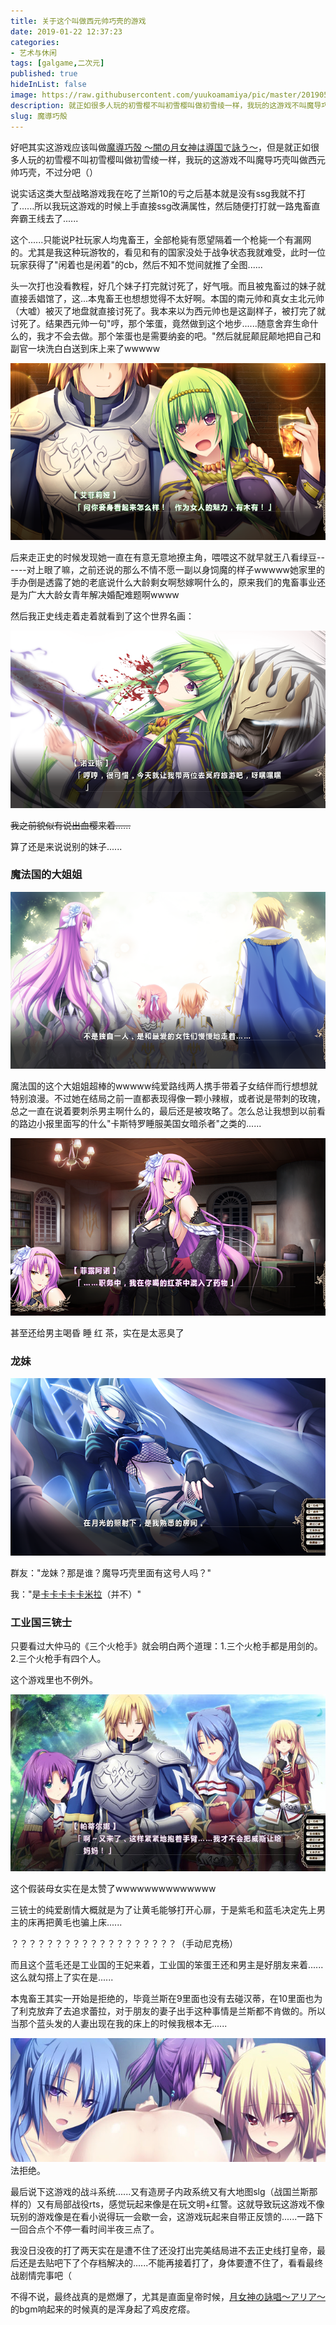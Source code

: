 ```yaml
---
title: 关于这个叫做西元帅巧壳的游戏
date: 2019-01-22 12:37:23
categories:
- 艺术与休闲
tags: [galgame,二次元]
published: true
hideInList: false
image: https://raw.githubusercontent.com/yuukoamamiya/pic/master/20190508123749.png
description: 就正如很多人玩的初雪樱不叫初雪樱叫做初雪绫一样，我玩的这游戏不叫魔导巧壳叫做西元帅巧壳，不过分吧（）
slug: 魔導巧殻
---
```

好吧其实这游戏应该叫做[魔導巧殻 ～闇の月女神は導国で詠う～](http://bangumi.tv/subject/54516)，但是就正如很多人玩的初雪樱不叫初雪樱叫做初雪绫一样，我玩的这游戏不叫魔导巧壳叫做西元帅巧壳，不过分吧（）

<!-- more -->

说实话这类大型战略游戏我在吃了兰斯10的亏之后基本就是没有ssg我就不打了......所以我玩这游戏的时候上手直接ssg改满属性，然后随便打打就一路鬼畜直奔霸王线去了......

这个......只能说P社玩家人均鬼畜王，全部枪毙有愿望隔着一个枪毙一个有漏网的。尤其是我这种玩游牧的，看见和有的国家没处于战争状态我就难受，此时一位玩家获得了"闲着也是闲着"的cb，然后不知不觉间就推了全图......

头一次打也没看教程，好几个妹子打完就讨死了，好气哦。而且被鬼畜过的妹子就直接丢娼馆了，这...本鬼畜王也想想觉得不太好啊。本国的南元帅和真女主北元帅（大嘘）被灭了地盘就直接讨死了。我本来以为西元帅也是这副样子，被打完了就讨死了。结果西元帅一句"哼，那个笨蛋，竟然做到这个地步......随意舍弃生命什么的，我才不会去做。那个笨蛋也是需要纳妾的吧。"然后就屁颠屁颠地把自己和副官一块洗白白送到床上来了wwwww

![](https://raw.githubusercontent.com/yuukoamamiya/pic/master/20190508123749.png)

后来走正史的时候发现她一直在有意无意地撩主角，喂喂这不就早就王八看绿豆------对上眼了嘛，之前还说的那么不情不愿一副以身饲魔的样子wwwww她家里的手办倒是透露了她的老底说什么大龄剩女啊愁嫁啊什么的，原来我们的鬼畜事业还是为广大大龄女青年解决婚配难题啊wwww

然后我正史线走着走着就看到了这个世界名画：

![](https://raw.githubusercontent.com/yuukoamamiya/pic/master/20190508123813.png)

~~我之前貌似有说出血樱来着......~~

算了还是来说说别的妹子......

### 魔法国的大姐姐

![](https://raw.githubusercontent.com/yuukoamamiya/pic/master/20190508123833.png)

魔法国的这个大姐姐超棒的wwwww纯爱路线两人携手带着子女结伴而行想想就特别浪漫。不过她在结局之前一直都表现得像一颗小辣椒，或者说是带刺的玫瑰，总之一直在说着要刺杀男主啊什么的，最后还是被攻略了。怎么总让我想到以前看的路边小报里面写的什么"卡斯特罗睡服美国女暗杀者"之类的......

![昏 睡 红 茶](https://raw.githubusercontent.com/yuukoamamiya/pic/master/20190508123851.png)

甚至还给男主喝昏 睡 红 茶，实在是太恶臭了

### 龙妹

![](https://raw.githubusercontent.com/yuukoamamiya/pic/master/20190508123944.png)

群友："龙妹？那是谁？魔导巧壳里面有这号人吗？"

我："是[卡卡卡卡卡米拉](http://bangumi.tv/character/36935)（并不）"

### 工业国三铳士

只要看过大仲马的《三个火枪手》就会明白两个道理：1.三个火枪手都是用剑的。2.三个火枪手有四个人。

这个游戏里也不例外。

![](https://raw.githubusercontent.com/yuukoamamiya/pic/master/20190508124003.png)

这个假装母女实在是太赞了wwwwwwwwwwwwww

三铳士的纯爱剧情大概就是为了让黄毛能够打开心扉，于是紫毛和蓝毛决定先上男主的床再把黄毛也骗上床......

？？？？？？？？？？？？？？？？？？？（手动尼克杨）

而且这个蓝毛还是工业国的王妃来着，工业国的笨蛋王还和男主是好朋友来着......这么就勾搭上了实在是......

本鬼畜王其实一开始是拒绝的，毕竟兰斯在9里面也没有去碰汉蒂，在10里面也为了利克放弃了去追求蕾拉，对于朋友的妻子出手这种事情是兰斯都不肯做的。所以当那个蓝头发的人妻出现在我的床上的时候我根本无......

![](https://raw.githubusercontent.com/yuukoamamiya/pic/master/20190508124024.png)  
法拒绝。

最后说下这游戏的战斗系统......又有造房子内政系统又有大地图slg（战国兰斯那样的）又有局部战役rts，感觉玩起来像是在玩文明+红警。这就导致玩这游戏不像玩别的游戏像是在看小说得玩一会歇一会，这游戏玩起来自带正反馈的......一路下一回合点个不停一看时间半夜三点了。

我没日没夜的打了两天实在是遭不住了还没打出完美结局进不去正史线打皇帝，最后还是去贴吧下了个存档解决的......不能再接着打了，身体要遭不住了，看看最终战剧情完事吧（

不得不说，最终战真的是燃爆了，尤其是直面皇帝时候，[月女神の詠唱～アリア～](https://soundcloud.com/pan-noiya/jwnvwrgikyn5)的bgm响起来的时候真的是浑身起了鸡皮疙瘩。
